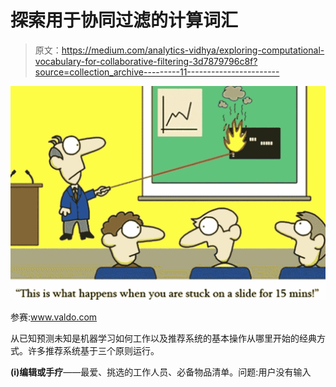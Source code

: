 # 探索用于协同过滤的计算词汇

> 原文：<https://medium.com/analytics-vidhya/exploring-computational-vocabulary-for-collaborative-filtering-3d7879796c8f?source=collection_archive---------11----------------------->

![](img/73f040f6be341e1c92b113bb20952564.png)

参赛:www.valdo.com

从已知预测未知是机器学习如何工作以及推荐系统的基本操作从哪里开始的经典方式。许多推荐系统基于三个原则运行。

**(i)编辑或手疗**——最爱、挑选的工作人员、必备物品清单。问题:用户没有输入